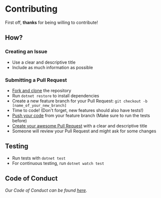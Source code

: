 # Contributing
First off, **thanks** for being willing to contribute!

## How?
### Creating an Issue
- Use a clear and descriptive title
- Include as much information as possible

### Submitting a Pull Request
- [Fork and clone](https://help.github.com/articles/fork-a-repo/) the repository
- Run `dotnet restore` to install dependencies
- Create a new feature branch for your Pull Request: `git checkout -b [name_of_your_new_branch]`
- Time to code! (Don't forget, new features should also have tests!)
- [Push your code](https://help.github.com/articles/pushing-to-a-remote/) from your feature branch (Make sure to run the tests before)
- [Create your awesome Pull Request](https://help.github.com/articles/creating-a-pull-request/) with a clear and descriptive title
- Someone will review your Pull Request and might ask for some changes

## Testing
- Run tests with `dotnet test`
- For continuous testing, run `dotnet watch test`

## Code of Conduct
*Our Code of Conduct can be found [here](CODE_OF_CONDUCT.md).*
